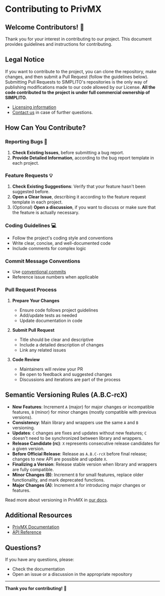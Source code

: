 # Contributing to PrivMX

## Welcome Contributors! 🎉

Thank you for your interest in contributing to our project. This document provides guidelines and instructions for contributing.

## Legal Notice

If you want to contribute to the project, you can clone the repository, make changes, and then submit a Pull Request (follow the guidelines below).
Submitting Pull Requests to SIMPLITO's repositories is the only way of publishing modifications made to our code allowed by our License.
**All the code contributed to the project is under full commercial ownership of SIMPLITO.**

- [Licensing information](https://privmx.dev/licensing)
- [Contact us](https://privmx.com/en/contact-us) in case of further questions.

## How Can You Contribute?

### Reporting Bugs 🐛

1. **Check Existing Issues**, before submitting a bug report.
2. **Provide Detailed Information**, according to the bug report template in each project.

### Feature Requests 💡

1. **Check Existing Suggestions**: Verify that your feature hasn't been suggested before.
2. **Open a Clear Issue**, describing it according to the feature request template in each project.
3. (Optional) **Open a discussion**, if you want to discuss or make sure that the feature is actually necessary.

### Coding Guidelines 💻

- Follow the project's coding style and conventions
- Write clear, concise, and well-documented code
- Include comments for complex logic

### Commit Message Conventions

- Use [conventional commits](https://www.conventionalcommits.org/en/v1.0.0/)
- Reference issue numbers when applicable

### Pull Request Process

1. **Prepare Your Changes**

   - Ensure code follows project guidelines
   - Add/update tests as needed
   - Update documentation in code

2. **Submit Pull Request**

   - Title should be clear and descriptive
   - Include a detailed description of changes
   - Link any related issues

3. **Code Review**
   - Maintainers will review your PR
   - Be open to feedback and suggested changes
   - Discussions and iterations are part of the process

## Semantic Versioning Rules (A.B.C-rcX)

- **New Features**: Increment `A` (major) for major changes or incompatible features, `B` (minor) for minor changes (mostly compatible with previous versions).
- **Consistency**: Main library and wrappers use the same `A` and `B` versioning.
- **Updates**: `C` changes are fixes and updates without new features; `C` doesn't need to be synchronized between library and wrappers.
- **Release Candidate (rc)**: `X` represents consecutive release candidates for a given version.
- **Before Official Release**: Release as `A.B.C-rcX` before final release; changes to new API are possible and update `X`.
- **Finalizing a Version**: Release stable version when library and wrappers are fully compatible.
- **Minor Changes (B)**: Increment `B` for small features, replace older functionality, and mark deprecated functions.
- **Major Changes (A)**: Increment `A` for introducing major changes or features.

Read more about versioning in PrivMX in [our docs](https://docs.privmx.dev/docs/latest/start/versioning).

## Additional Resources

- [PrivMX Documentation](https://docs.privmx.dev/)
- [API Reference](https://docs.privmx.dev/docs/latest/start/api-reference)

## Questions?

If you have any questions, please:

- Check the documentation
- Open an issue or a discussion in the appropriate repository

---

**Thank you for contributing!** 🚀

